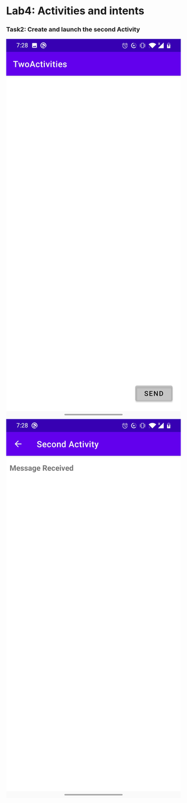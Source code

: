 # Lab4: Activities and intents
### Task2: Create and launch the second Activity
![](./task2a.jpg)
![](./task2b.jpg)

